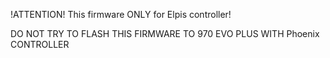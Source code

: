 !ATTENTION!
This firmware ONLY for Elpis controller!

DO NOT TRY TO FLASH THIS FIRMWARE TO 970 EVO PLUS WITH Phoenix CONTROLLER 
